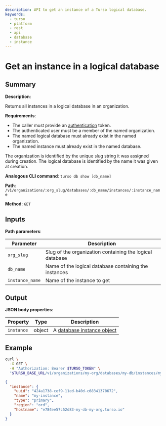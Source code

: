 ```yaml
---
description: API to get an instance of a Turso logical database.
keywords:
  - turso
  - platform
  - rest
  - api
  - database
  - instance
---
```


# Get an instance in a logical database

## Summary

**Description**:

Returns all instances in a logical database in an organization.

**Requirements**:

- The caller must provide an [authentication] token.
- The authenticated user must be a member of the named organization.
- The named logical database must already exist in the named organization.
- The named instance must already exist in the named database.

The organization is identified by the unique slug string it was assigned during
creation. The logical database is identified by the name it was given at
creation.

**Analogous CLI command**: `turso db show [db_name]`

**Path**: `/v1/organizations/:org_slug/databases/:db_name/instances/:instance_name`

**Method**: `GET`

## Inputs

**Path parameters**:

| Parameter | Description |
| --- | --- |
| `org_slug`| Slug of the organization containing the logical database |
| `db_name` | Name of the logical database containing the instances |
| `instance_name` | Name of the instance to get |

## Output

**JSON body properties**:

| Property | Type | Description |
| --- | --- | --- |
| `instance` | object | A [database instance object] |

## Example

```bash
curl \
  -X GET \
  -H "Authorization: Bearer $TURSO_TOKEN" \
  "$TURSO_BASE_URL/v1/organizations/my-org/databases/my-db/instances/my-instance"
```

```json
{
  "instance": {
    "uuid": "424a1738-cef9-11ed-b40d-c68341370672",
    "name": "my-instance",
    "type": "primary",
    "region": "ord",
    "hostname": "e784ee57c52d83-my-db-my-org.turso.io"
  }
}
```


[authentication]: /reference/platform-rest-api/#authentication
[database instance object]: /reference/platform-rest-api/instance#database-instance-object
